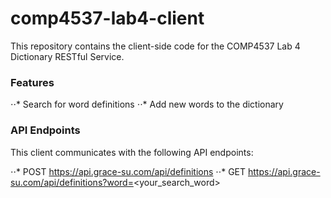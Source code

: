 # comp4537-lab4-client

This repository contains the client-side code for the COMP4537 Lab 4 Dictionary RESTful Service.

### Features

⋅⋅* Search for word definitions
⋅⋅* Add new words to the dictionary

### API Endpoints

This client communicates with the following API endpoints:

⋅⋅* POST https://api.grace-su.com/api/definitions
⋅⋅* GET https://api.grace-su.com/api/definitions?word=<your_search_word>